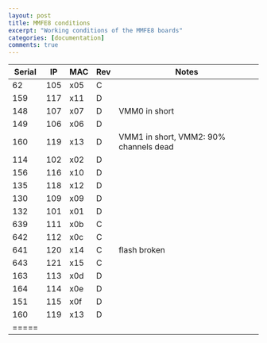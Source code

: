 ```yaml
---
layout: post
title: MMFE8 conditions
excerpt: "Working conditions of the MMFE8 boards"
categories: [documentation]
comments: true
---
```

| Serial | IP | MAC | Rev | Notes |
|--------|--------|--------|--------|--------|
| 62  | 105 | x05 | C | |
| 159 | 117 | x11 | D | |
| 148 | 107 | x07 | D | VMM0 in short |
| 149 | 106 | x06 | D | |
| 160 | 119 | x13 | D | VMM1 in short, VMM2: 90% channels dead |
| 114 | 102 | x02 | D | |
| 156 | 116 | x10 | D | |
| 135 | 118 | x12 | D | |
| 130 | 109 | x09 | D | |
| 132 | 101 | x01 | D | |
| 639 | 111 | x0b | C | |
| 642 | 112 | x0c | C | |
| 641 | 120 | x14 | C | flash broken |
| 643 | 121 | x15 | C | |
| 163 | 113 | x0d | D | |
| 164 | 114 | x0e | D | |
| 151 | 115 | x0f | D | |
| 160 | 119 | x13 | D | |
|=====
        
